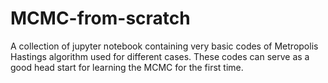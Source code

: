 # MCMC-from-scratch
A collection of jupyter notebook containing very basic codes of Metropolis Hastings algorithm used for different cases. These codes can serve as a good head start for learning the MCMC for the first time.
